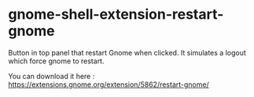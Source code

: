 # gnome-shell-extension-restart-gnome

Button in top panel that restart Gnome when clicked. It simulates a logout which force gnome to restart.

You can download it here : https://extensions.gnome.org/extension/5862/restart-gnome/
